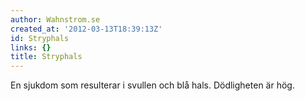 ```yaml
---
author: Wahnstrom.se
created_at: '2012-03-13T18:39:13Z'
id: Stryphals
links: {}
title: Stryphals
---
```


En sjukdom som resulterar i svullen och blå hals. Dödligheten är hög.
